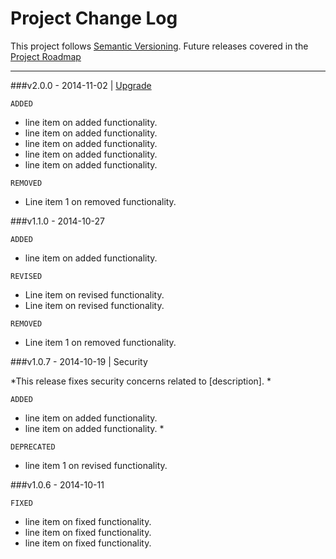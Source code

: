 # Project Change Log

This project follows [Semantic Versioning](PROTOCOL.md). Future releases covered in the [Project Roadmap](ROADMAP.md)

---

###v2.0.0 - 2014-11-02 | [Upgrade](path/to/upgrade/entry)

`ADDED`

- line item on added functionality.
- line item on added functionality.
- line item on added functionality.
- line item on added functionality.
- line item on added functionality.

`REMOVED` 

- Line item 1 on removed functionality.

###v1.1.0 - 2014-10-27

`ADDED`

- line item on added functionality.

`REVISED` 

- Line item on revised functionality.
- Line item on revised functionality.

`REMOVED` 

- Line item 1 on removed functionality.

###v1.0.7 - 2014-10-19 | Security

*This release fixes security concerns related to [description]. *

`ADDED` 

- line item on added functionality.
- line item on added functionality. *

`DEPRECATED` 

- line item 1 on revised functionality.

###v1.0.6 - 2014-10-11

`FIXED` 

- line item on fixed functionality.
- line item on fixed functionality.
- line item on fixed functionality.
